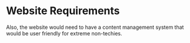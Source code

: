 # Website Requirements

Also, the website would need to have a content management system that would be user friendly for extreme non-techies.





